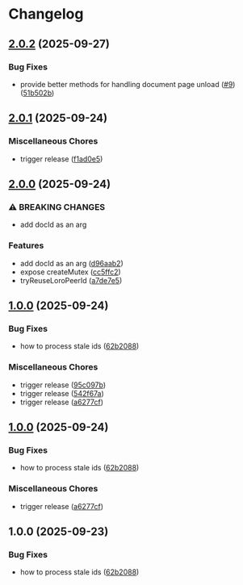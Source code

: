 # Changelog

## [2.0.2](https://github.com/loro-dev/peer-lease/compare/v2.0.1...v2.0.2) (2025-09-27)


### Bug Fixes

* provide better methods for handling document page unload ([#9](https://github.com/loro-dev/peer-lease/issues/9)) ([51b502b](https://github.com/loro-dev/peer-lease/commit/51b502b7ad39d4e26e514f15efb26a32c1a0d65e))

## [2.0.1](https://github.com/loro-dev/peer-lease/compare/v2.0.0...v2.0.1) (2025-09-24)


### Miscellaneous Chores

* trigger release ([f1ad0e5](https://github.com/loro-dev/peer-lease/commit/f1ad0e585f10689da6b7996752bc52d3f52f82a2))

## [2.0.0](https://github.com/loro-dev/peer-lease/compare/v1.0.0...v2.0.0) (2025-09-24)


### ⚠ BREAKING CHANGES

* add docId as an arg

### Features

* add docId as an arg ([d96aab2](https://github.com/loro-dev/peer-lease/commit/d96aab2341c356c621bf651cff5068fc18f01739))
* expose createMutex ([cc5ffc2](https://github.com/loro-dev/peer-lease/commit/cc5ffc236f2257333aa51c7130316b8590ed6ff0))
* tryReuseLoroPeerId ([a7de7e5](https://github.com/loro-dev/peer-lease/commit/a7de7e5379b747a7b11f730b73158a55e0b4cd81))

## [1.0.0](https://github.com/loro-dev/peer-lease/compare/v1.0.0...v1.0.0) (2025-09-24)


### Bug Fixes

* how to process stale ids ([62b2088](https://github.com/loro-dev/peer-lease/commit/62b208832337d0a0b1d9bda51ea7dd9e8fb0f63b))


### Miscellaneous Chores

* trigger release ([95c097b](https://github.com/loro-dev/peer-lease/commit/95c097bd8c33ecadb32837f141b57e315eeaea56))
* trigger release ([542f67a](https://github.com/loro-dev/peer-lease/commit/542f67a2a3c93245529c91a9feb451db22f309dd))
* trigger release ([a6277cf](https://github.com/loro-dev/peer-lease/commit/a6277cfc79d32f51503b973d69c20ff13e57b406))

## [1.0.0](https://github.com/loro-dev/peer-lease/compare/v1.0.0...v1.0.0) (2025-09-24)


### Bug Fixes

* how to process stale ids ([62b2088](https://github.com/loro-dev/peer-lease/commit/62b208832337d0a0b1d9bda51ea7dd9e8fb0f63b))


### Miscellaneous Chores

* trigger release ([a6277cf](https://github.com/loro-dev/peer-lease/commit/a6277cfc79d32f51503b973d69c20ff13e57b406))

## 1.0.0 (2025-09-23)


### Bug Fixes

* how to process stale ids ([62b2088](https://github.com/loro-dev/peer-lease/commit/62b208832337d0a0b1d9bda51ea7dd9e8fb0f63b))
